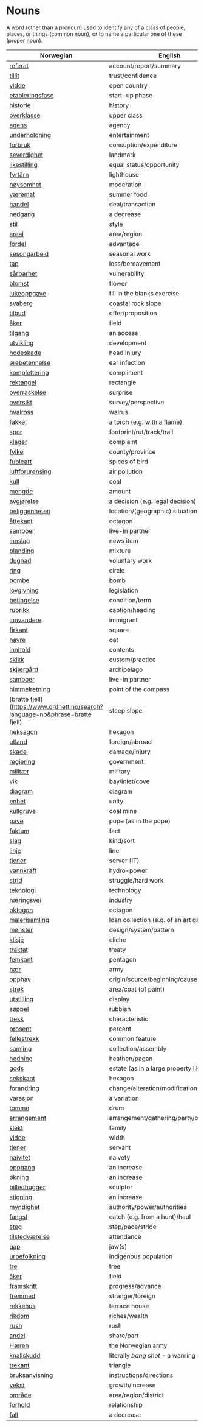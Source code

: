 # Nouns

A word (other than a pronoun) used to identify any of a class of people, places, or things (common noun), or to name a particular one of these (proper noun).

| Norwegian | English | Gender |
| --- | --- | --- |
| [referat](https://www.ordnett.no/search?language=no&phrase=referat) | account/report/summary | i |
| [tillit](https://www.ordnett.no/search?language=no&phrase=tillit) | trust/confidence | m |
| [vidde](https://www.ordnett.no/search?language=no&phrase=vidde) | open country | m |
| [etableringsfase](https://www.ordnett.no/search?language=no&phrase=etableringsfase) | start-up phase | m |
| [historie](https://www.ordnett.no/search?language=no&phrase=historie) | history | m/f |
| [overklasse](https://www.ordnett.no/search?language=no&phrase=overklasse) | upper class | m |
| [agens](https://www.ordnett.no/search?language=no&phrase=agens) | agency | m |
| [underholdning](https://www.ordnett.no/search?language=no&phrase=underholdning) | entertainment | m |
| [forbruk](https://www.ordnett.no/search?language=no&phrase=forbruk) | consuption/expenditure | i |
| [severdighet](https://www.ordnett.no/search?language=no&phrase=severdighet) | landmark | m |
| [likestilling](https://www.ordnett.no/search?language=no&phrase=likestilling) | equal status/opportunity | m |
| [fyrtårn](https://www.ordnett.no/search?language=no&phrase=fyrtårn) | lighthouse | i |
| [nøysomhet](https://www.ordnett.no/search?language=no&phrase=nøysomhet) | moderation | m |
| [væremat](https://www.ordnett.no/search?language=no&phrase=væremat) | summer food | m |
| [handel](https://www.ordnett.no/search?language=no&phrase=handel) | deal/transaction | m |
| [nedgang](https://www.ordnett.no/search?language=no&phrase=nedgang) | a decrease | m |
| [stil](https://www.ordnett.no/search?language=no&phrase=stil) | style | m |
| [areal](https://www.ordnett.no/search?language=no&phrase=areal) | area/region | i |
| [fordel](https://www.ordnett.no/search?language=no&phrase=fordel) | advantage | m |
| [sesongarbeid](https://www.ordnett.no/search?language=no&phrase=sesongarbeid) | seasonal work | i |
| [tap](https://www.ordnett.no/search?language=no&phrase=tap) | loss/bereavement | i |
| [sårbarhet](https://www.ordnett.no/search?language=no&phrase=sårbarhet) | vulnerability | m |
| [blomst](https://www.ordnett.no/search?language=no&phrase=blomst) | flower | m |
| [lukeoppgave](https://www.ordnett.no/search?language=no&phrase=lukeoppgave) | fill in the blanks exercise | m |
| [svaberg](https://www.ordnett.no/search?language=no&phrase=svaberg) | coastal rock slope | i |
| [tilbud](https://www.ordnett.no/search?language=no&phrase=tilbud) | offer/proposition | i |
| [åker](https://www.ordnett.no/search?language=no&phrase=åker) | field | m |
| [tilgang](https://www.ordnett.no/search?language=no&phrase=tilgang) | an access | i |
| [utvikling](https://www.ordnett.no/search?language=no&phrase=utvikling) | development | m |
| [hodeskade](https://www.ordnett.no/search?language=no&phrase=hodeskade) | head injury | m |
| [ørebetennelse](https://www.ordnett.no/search?language=no&phrase=ørebetennelse) | ear infection | m |
| [komplettering](https://www.ordnett.no/search?language=no&phrase=komplettering) | compliment | m |
| [rektangel](https://www.ordnett.no/search?language=no&phrase=rektangel) | rectangle | i |
| [overraskelse](https://www.ordnett.no/search?language=no&phrase=overraskelse) | surprise | m |
| [oversikt](https://www.ordnett.no/search?language=no&phrase=oversikt) | survey/perspective | m |
| [hvalross](https://www.ordnett.no/search?language=no&phrase=hvalross) | walrus | m |
| [fakkel](https://www.ordnett.no/search?language=no&phrase=fakkel) | a torch (e.g. with a flame) | m |
| [spor](https://www.ordnett.no/search?language=no&phrase=spor) | footprint/rut/track/trail | i |
| [klager](https://www.ordnett.no/search?language=no&phrase=klager) | complaint | m |
| [fylke](https://www.ordnett.no/search?language=no&phrase=fylke) | county/province | i |
| [fubleart](https://www.ordnett.no/search?language=no&phrase=fubleart) | spices of bird | m/f |
| [luftforurensing](https://www.ordnett.no/search?language=no&phrase=luftforurensing) | air pollution | m |
| [kull](https://www.ordnett.no/search?language=no&phrase=kull) | coal | i |
| [mengde](https://www.ordnett.no/search?language=no&phrase=mengde) | amount | m |
| [avgjørelse](https://www.ordnett.no/search?language=no&phrase=avgjørelse) | a decision (e.g. legal decision) | m |
| [beliggenheten](https://www.ordnett.no/search?language=no&phrase=beliggenheten) | location/(geographic) situation | m/f |
| [åttekant](https://www.ordnett.no/search?language=no&phrase=åttekant) | octagon | m |
| [samboer](https://www.ordnett.no/search?language=no&phrase=samboer) | live-in partner | m |
| [innslag](https://www.ordnett.no/search?language=no&phrase=innslag) | news item | i |
| [blanding](https://www.ordnett.no/search?language=no&phrase=blanding) | mixture | m |
| [dugnad](https://www.ordnett.no/search?language=no&phrase=dugnad) | voluntary work | m |
| [ring](https://www.ordnett.no/search?language=no&phrase=ring) | circle | m |
| [bombe](https://www.ordnett.no/search?language=no&phrase=bombe) | bomb | m |
| [lovgivning](https://www.ordnett.no/search?language=no&phrase=lovgivning) | legislation | m |
| [betingelse](https://www.ordnett.no/search?language=no&phrase=betingelse) | condition/term | m |
| [rubrikk](https://www.ordnett.no/search?language=no&phrase=rubrikk) | caption/heading | m |
| [innvandere](https://www.ordnett.no/search?language=no&phrase=innvandere) | immigrant | m |
| [firkant](https://www.ordnett.no/search?language=no&phrase=firkant) | square | m |
| [havre](https://www.ordnett.no/search?language=no&phrase=havre) | oat | m |
| [innhold](https://www.ordnett.no/search?language=no&phrase=innhold) | contents | i |
| [skikk](https://www.ordnett.no/search?language=no&phrase=skikk) | custom/practice | m |
| [skjærgård](https://www.ordnett.no/search?language=no&phrase=skjærgård) | archipelago | m |
| [samboer](https://www.ordnett.no/search?language=no&phrase=samboer) | live-in partner | m |
| [himmelretning](https://www.ordnett.no/search?language=no&phrase=himmelretning) | point of the compass | m |
| [bratte fjell](https://www.ordnett.no/search?language=no&phrase=bratte fjell) | steep slope | m |
| [heksagon](https://www.ordnett.no/search?language=no&phrase=heksagon) | hexagon | m |
| [utland](https://www.ordnett.no/search?language=no&phrase=utland) | foreign/abroad | m |
| [skade](https://www.ordnett.no/search?language=no&phrase=skade) | damage/injury | m |
| [regjering](https://www.ordnett.no/search?language=no&phrase=regjering) | government | m |
| [militær](https://www.ordnett.no/search?language=no&phrase=militær) | military | m |
| [vik](https://www.ordnett.no/search?language=no&phrase=vik) | bay/inlet/cove | m |
| [diagram](https://www.ordnett.no/search?language=no&phrase=diagram) | diagram | i |
| [enhet](https://www.ordnett.no/search?language=no&phrase=enhet) | unity | m |
| [kullgruve](https://www.ordnett.no/search?language=no&phrase=kullgruve) | coal mine | m |
| [pave](https://www.ordnett.no/search?language=no&phrase=pave) | pope (as in the pope) | m |
| [faktum](https://www.ordnett.no/search?language=no&phrase=faktum) | fact | i |
| [slag](https://www.ordnett.no/search?language=no&phrase=slag) | kind/sort | i |
| [linje](https://www.ordnett.no/search?language=no&phrase=linje) | line | m |
| [tjener](https://www.ordnett.no/search?language=no&phrase=tjener) | server (IT) | m |
| [vannkraft](https://www.ordnett.no/search?language=no&phrase=vannkraft) | hydro-power | m |
| [strid](https://www.ordnett.no/search?language=no&phrase=strid) | struggle/hard work | m |
| [teknologi](https://www.ordnett.no/search?language=no&phrase=teknologi) | technology | m |
| [næringsvei](https://www.ordnett.no/search?language=no&phrase=næringsvei) | industry | m |
| [oktogon](https://www.ordnett.no/search?language=no&phrase=oktogon) | octagon | m |
| [malerisamling](https://www.ordnett.no/search?language=no&phrase=malerisamling) | loan collection (e.g. of an art gallery) | m |
| [mønster](https://www.ordnett.no/search?language=no&phrase=mønster) | design/system/pattern | i |
| [klisjé](https://www.ordnett.no/search?language=no&phrase=klisjé) | cliche | m |
| [traktat](https://www.ordnett.no/search?language=no&phrase=traktat) | treaty | m |
| [femkant](https://www.ordnett.no/search?language=no&phrase=femkant) | pentagon | m |
| [hær](https://www.ordnett.no/search?language=no&phrase=hær) | army | m |
| [opphav](https://www.ordnett.no/search?language=no&phrase=opphav) | origin/source/beginning/cause | i |
| [strøk](https://www.ordnett.no/search?language=no&phrase=strøk) | area/coat (of paint) | i |
| [utstilling](https://www.ordnett.no/search?language=no&phrase=utstilling) | display | m |
| [søppel](https://www.ordnett.no/search?language=no&phrase=søppel) | rubbish | i |
| [trekk](https://www.ordnett.no/search?language=no&phrase=trekk) | characteristic | i |
| [prosent](https://www.ordnett.no/search?language=no&phrase=prosent) | percent | m |
| [fellestrekk](https://www.ordnett.no/search?language=no&phrase=fellestrekk) | common feature | i |
| [samling](https://www.ordnett.no/search?language=no&phrase=samling) | collection/assembly | m |
| [hedning](https://www.ordnett.no/search?language=no&phrase=hedning) | heathen/pagan | m |
| [gods](https://www.ordnett.no/search?language=no&phrase=gods) | estate (as in a large property like a farm) | m/i |
| [sekskant](https://www.ordnett.no/search?language=no&phrase=sekskant) | hexagon | m |
| [forandring](https://www.ordnett.no/search?language=no&phrase=forandring) | change/alteration/modification | m |
| [varasjon](https://www.ordnett.no/search?language=no&phrase=varasjon) | a variation | m |
| [tomme](https://www.ordnett.no/search?language=no&phrase=tomme) | drum | m |
| [arrangement](https://www.ordnett.no/search?language=no&phrase=arrangement) | arrangement/gathering/party/organisation | i |
| [slekt](https://www.ordnett.no/search?language=no&phrase=slekt) | family | m |
| [vidde](https://www.ordnett.no/search?language=no&phrase=vidde) | width | m/f |
| [tjener](https://www.ordnett.no/search?language=no&phrase=tjener) | servant | m |
| [naivitet](https://www.ordnett.no/search?language=no&phrase=naivitet) | naivety | m |
| [oppgang](https://www.ordnett.no/search?language=no&phrase=oppgang) | an increase | m |
| [økning](https://www.ordnett.no/search?language=no&phrase=økning) | an increase | m |
| [billedhugger](https://www.ordnett.no/search?language=no&phrase=billedhugger) | sculptor | m |
| [stigning](https://www.ordnett.no/search?language=no&phrase=stigning) | an increase | m |
| [myndighet](https://www.ordnett.no/search?language=no&phrase=myndighet) | authority/power/authorities | m |
| [fangst](https://www.ordnett.no/search?language=no&phrase=fangst) | catch (e.g. from a hunt)/haul | m |
| [steg](https://www.ordnett.no/search?language=no&phrase=steg) | step/pace/stride | i |
| [tilstedværelse](https://www.ordnett.no/search?language=no&phrase=tilstedværelse) | attendance | i |
| [gap](https://www.ordnett.no/search?language=no&phrase=gap) | jaw(s) | m |
| [urbefolkning](https://www.ordnett.no/search?language=no&phrase=urbefolkning) | indigenous population | m |
| [tre](https://www.ordnett.no/search?language=no&phrase=tre) | tree | i |
| [åker](https://www.ordnett.no/search?language=no&phrase=åker) | field | m |
| [framskritt](https://www.ordnett.no/search?language=no&phrase=framskritt) | progress/advance | i |
| [fremmed](https://www.ordnett.no/search?language=no&phrase=fremmed) | stranger/foreign | m |
| [rekkehus](https://www.ordnett.no/search?language=no&phrase=rekkehus) | terrace house | i |
| [rikdom](https://www.ordnett.no/search?language=no&phrase=rikdom) | riches/wealth | m |
| [rush](https://www.ordnett.no/search?language=no&phrase=rush) | rush | i |
| [andel](https://www.ordnett.no/search?language=no&phrase=andel) | share/part | m |
| [Hæren](https://www.ordnett.no/search?language=no&phrase=Hæren) | the Norwegian army | m |
| [knallskudd](https://www.ordnett.no/search?language=no&phrase=knallskudd) | literally _bang shot_ - a warning shot gun | i |
| [trekant](https://www.ordnett.no/search?language=no&phrase=trekant) | triangle | m |
| [bruksanvisning](https://www.ordnett.no/search?language=no&phrase=bruksanvisning) | instructions/directions | m |
| [vekst](https://www.ordnett.no/search?language=no&phrase=vekst) | growth/increase | m |
| [område](https://www.ordnett.no/search?language=no&phrase=område) | area/region/district | i |
| [forhold](https://www.ordnett.no/search?language=no&phrase=forhold) | relationship | i |
| [fall](https://www.ordnett.no/search?language=no&phrase=fall) | a decrease | i |

